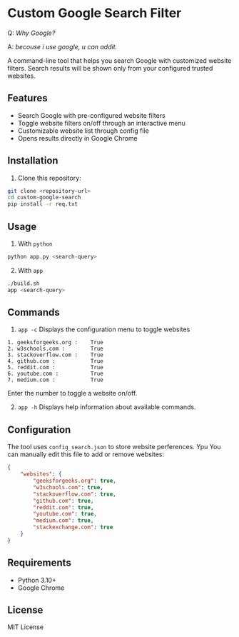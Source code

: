 # Custom Google Search Filter

Q: *Why Google?*

A: *becouse i use google, u can addit.*

A command-line tool that helps you search Google with customized website filters. Search results will be shown only from your configured trusted websites.

## Features

- Search Google with pre-configured website filters
- Toggle website filters on/off through an interactive menu
- Customizable website list through config file
- Opens results directly in Google Chrome

## Installation

1. Clone this repository:
```bash
git clone <repository-url>
cd custom-google-search
pip install -r req.txt
```

## Usage
1. With `python`
```bash
python app.py <search-query>
```
2. With `app`
```bash
./build.sh
app <search-query>
```

## Commands
1. `app -c` Displays the configuration menu to toggle websites
```
1. geeksforgeeks.org :    True
2. w3schools.com :        True
3. stackoverflow.com :    True
4. github.com :           True
5. reddit.com :           True
6. youtube.com :          True
7. medium.com :           True
```
Enter the number to toggle a website on/off.

2. `app -h` Displays help information about available commands.

## Configuration
The tool uses `config_search.json` to store website perferences. Ypu You can manually edit this file to add or remove websites:
```json
{
    "websites": {
        "geeksforgeeks.org": true,
        "w3schools.com": true,
        "stackoverflow.com": true,
        "github.com": true,
        "reddit.com": true,
        "youtube.com": true,
        "medium.com": true,
        "stackexchange.com": true
    }
}
```

## Requirements

- Python 3.10+
- Google Chrome


## License
MIT License
